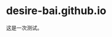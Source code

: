 # desire-bai.github.io
<html>
  <head>
  <title>每天的小进步</title>
  </head>
  <body>
    这是一次测试。
    <a href="1.html"></a>
  </body>
</html>
